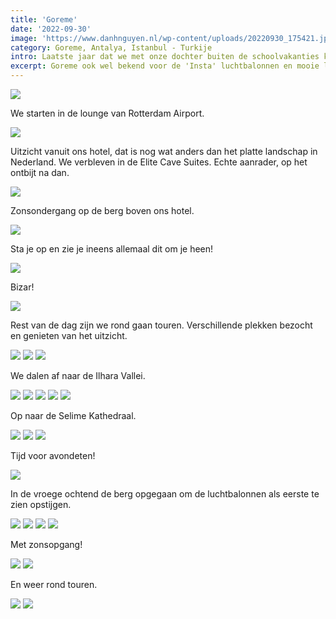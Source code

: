 ```yaml
---
title: 'Goreme'
date: '2022-09-30'
image: 'https://www.danhnguyen.nl/wp-content/uploads/20220930_175421.jpg'
category: Goreme, Antalya, Istanbul - Turkije
intro: Laatste jaar dat we met onze dochter buiten de schoolvakanties kunnen reizen. Dit keer gaan we naar Turkije. We komen langs plekken zoals Goreme, Antalya en Istanbul.
excerpt: Goreme ook wel bekend voor de 'Insta' luchtbalonnen en mooie landschappen.
---
```


![](https://www.danhnguyen.nl/wp-content/uploads/20220930_072447.jpg)

We starten in de lounge van Rotterdam Airport.

![](https://www.danhnguyen.nl/wp-content/uploads/20220930_175421.jpg)

Uitzicht vanuit ons hotel, dat is nog wat anders dan het platte landschap in Nederland. We verbleven in de Elite Cave Suites. Echte aanrader, op het ontbijt na dan.

![](https://www.danhnguyen.nl/wp-content/uploads/20220930_180326.jpg)

Zonsondergang op de berg boven ons hotel.

![](https://www.danhnguyen.nl/wp-content/uploads/20221001_070254.jpg)

Sta je op en zie je ineens allemaal dit om je heen!

![](https://www.danhnguyen.nl/wp-content/uploads/20221001_063521.jpg)

Bizar!

![](https://www.danhnguyen.nl/wp-content/uploads/20221001_101231.jpg)

Rest van de dag zijn we rond gaan touren. Verschillende plekken bezocht en genieten van het uitzicht.

![](https://www.danhnguyen.nl/wp-content/uploads/20221001_112654.jpg)
![](https://www.danhnguyen.nl/wp-content/uploads/20221001_110237.jpg)
![](https://www.danhnguyen.nl/wp-content/uploads/20221001_140037.jpg)

We dalen af naar de Ilhara Vallei.

![](https://www.danhnguyen.nl/wp-content/uploads/20221001_140843.jpg)
![](https://www.danhnguyen.nl/wp-content/uploads/20221001_142047.jpg)
![](https://www.danhnguyen.nl/wp-content/uploads/20221001_142319.jpg)
![](https://www.danhnguyen.nl/wp-content/uploads/20221001_143657.jpg)
![](https://www.danhnguyen.nl/wp-content/uploads/20221001_161901.jpg)

Op naar de Selime Kathedraal.

![](https://www.danhnguyen.nl/wp-content/uploads/20221001_162943.jpg)
![](https://www.danhnguyen.nl/wp-content/uploads/20221001_163952.jpg)
![](https://www.danhnguyen.nl/wp-content/uploads/20221001_194332.jpg)

Tijd voor avondeten!

![](https://www.danhnguyen.nl/wp-content/uploads/20221002_060419.jpg)

In de vroege ochtend de berg opgegaan om de luchtbalonnen als eerste te zien opstijgen.

![](https://www.danhnguyen.nl/wp-content/uploads/20221002_061835.jpg)
![](https://www.danhnguyen.nl/wp-content/uploads/20221002_063435.jpg)
![](https://www.danhnguyen.nl/wp-content/uploads/20221002_063816.jpg)
![](https://www.danhnguyen.nl/wp-content/uploads/20221002_064819.jpg)

Met zonsopgang!

![](https://www.danhnguyen.nl/wp-content/uploads/20221002_070713.jpg)
![](https://www.danhnguyen.nl/wp-content/uploads/20221003_102819.jpg)

En weer rond touren.

![](https://www.danhnguyen.nl/wp-content/uploads/20221003_111035.jpg)
![](https://www.danhnguyen.nl/wp-content/uploads/20221003_114856.jpg)
